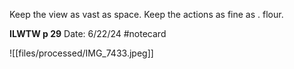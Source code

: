 Keep the view as vast as space. Keep the actions as fine as . flour.


**ILWTW p 29** 
Date: 6/22/24
 #notecard

![[files/processed/IMG_7433.jpeg]]